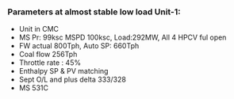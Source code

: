 ### **Parameters at almost stable low load Unit-1:**

- Unit in CMC
- MS Pr: 99ksc MSPD 100ksc, Load:292MW, All 4 HPCV ful open
- FW actual 800Tph, Auto SP: 660Tph
- Coal flow 256Tph
- Throttle rate : 45%
- Enthalpy SP & PV matching
- Sept O/L and plus delta 333/328
- MS 531C
